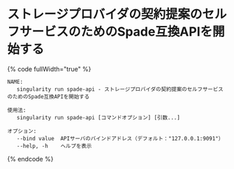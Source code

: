 # ストレージプロバイダの契約提案のセルフサービスのためのSpade互換APIを開始する

{% code fullWidth="true" %}
```
NAME:
   singularity run spade-api - ストレージプロバイダの契約提案のセルフサービスのためのSpade互換APIを開始する

使用法:
   singularity run spade-api [コマンドオプション] [引数...]

オプション:
   --bind value  APIサーバのバインドアドレス（デフォルト："127.0.0.1:9091"）
   --help, -h    ヘルプを表示
```
{% endcode %}